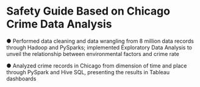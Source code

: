 # Safety Guide Based on Chicago Crime Data Analysis
● Performed data cleaning and data wrangling from 8 million data records through Hadoop and PySparks; implemented Exploratory Data Analysis to unveil the relationship between environmental factors and crime rate

● Analyzed crime records in Chicago from dimension of time and place through PySpark and Hive SQL, presenting the results in Tableau dashboards
